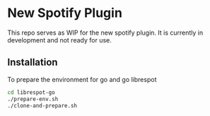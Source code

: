 # New Spotify Plugin


This repo serves as WIP for the new spotify plugin. It is currently in development and not ready for use.

## Installation

To prepare the environment for go and go librespot 
    
```bash
cd librespot-go
./prepare-env.sh
./clone-and-prepare.sh
```

